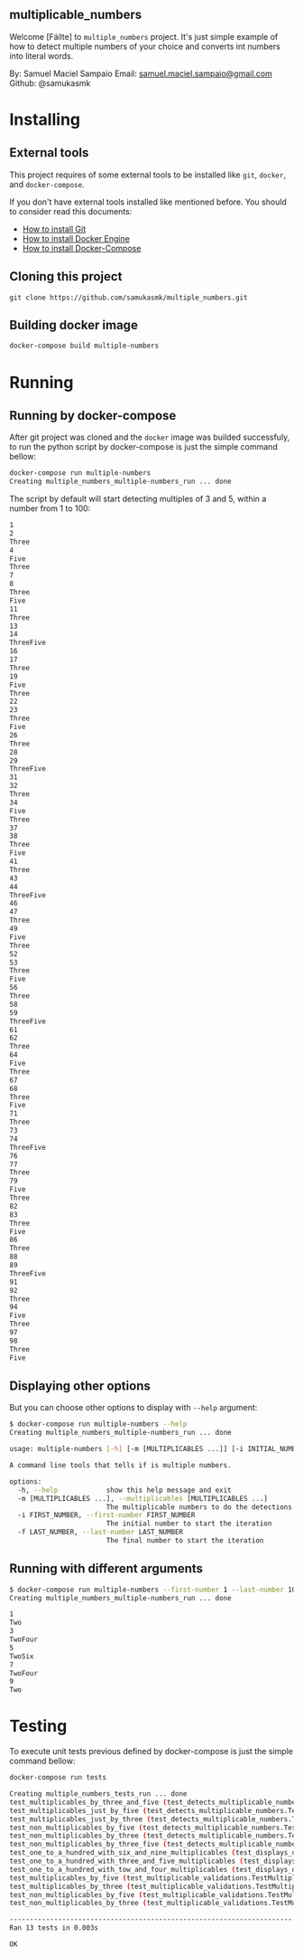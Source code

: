 multiplicable_numbers
---

Welcome [Fáilte] to `multiple_numbers` project. It's just simple example of how to detect multiple numbers of your choice and converts int numbers into literal words.

By: Samuel Maciel Sampaio
Email: [samuel.maciel.sampaio@gmail.com](mailto:samuel.maciel.sampaio@gmail.com)
Github: @samukasmk

# Installing

## External tools

This project requires of some external tools to be installed like `git`, `docker`, and `docker-compose`.

If you don't have external tools installed like mentioned before. You should to consider read this documents:
- [How to install Git](https://git-scm.com/book/en/v2/Getting-Started-Installing-Git)
- [How to install Docker Engine](https://docs.docker.com/engine/install/)
- [How to install Docker-Compose](https://docs.docker.com/compose/install/)


## Cloning this project

```
git clone https://github.com/samukasmk/multiple_numbers.git
```

## Building docker image

```sh
docker-compose build multiple-numbers
```

# Running

## Running by docker-compose
After git project was cloned and the `docker` image was builded successfuly, to run the python script by docker-compose is just the simple command bellow:

```sh
docker-compose run multiple-numbers
Creating multiple_numbers_multiple-numbers_run ... done
```

The script by default will start detecting multiples of 3 and 5, within a number from 1 to 100:
```sh
1
2
Three
4
Five
Three
7
8
Three
Five
11
Three
13
14
ThreeFive
16
17
Three
19
Five
Three
22
23
Three
Five
26
Three
28
29
ThreeFive
31
32
Three
34
Five
Three
37
38
Three
Five
41
Three
43
44
ThreeFive
46
47
Three
49
Five
Three
52
53
Three
Five
56
Three
58
59
ThreeFive
61
62
Three
64
Five
Three
67
68
Three
Five
71
Three
73
74
ThreeFive
76
77
Three
79
Five
Three
82
83
Three
Five
86
Three
88
89
ThreeFive
91
92
Three
94
Five
Three
97
98
Three
Five
```

## Displaying other options
But you can choose other options to display with `--help` argument:


```sh
$ docker-compose run multiple-numbers --help
Creating multiple_numbers_multiple-numbers_run ... done
```

```sh
usage: multiple-numbers [-h] [-m [MULTIPLICABLES ...]] [-i INITIAL_NUMBER] [-f FINAL_NUMBER]

A command line tools that tells if is multiple numbers.

options:
  -h, --help            show this help message and exit
  -m [MULTIPLICABLES ...], --multiplicables [MULTIPLICABLES ...]
                        The multiplicable numbers to do the detections.
  -i FIRST_NUMBER, --first-number FIRST_NUMBER
                        The initial number to start the iteration
  -f LAST_NUMBER, --last-number LAST_NUMBER
                        The final number to start the iteration
```

## Running with different arguments

```sh
$ docker-compose run multiple-numbers --first-number 1 --last-number 10 --multiplicables 2 4 6
Creating multiple_numbers_multiple-numbers_run ... done
```

```sh
1
Two
3
TwoFour
5
TwoSix
7
TwoFour
9
Two
```


# Testing

To execute unit tests previous defined by docker-compose is just the simple command bellow:

```sh
docker-compose run tests
```

```sh
Creating multiple_numbers_tests_run ... done
test_multiplicables_by_three_and_five (test_detects_multiplicable_numbers.TestDetectsMultiplicableNumbers.test_multiplicables_by_three_and_five) ... ok
test_multiplicables_just_by_five (test_detects_multiplicable_numbers.TestDetectsMultiplicableNumbers.test_multiplicables_just_by_five) ... ok
test_multiplicables_just_by_three (test_detects_multiplicable_numbers.TestDetectsMultiplicableNumbers.test_multiplicables_just_by_three) ... ok
test_non_multiplicables_by_five (test_detects_multiplicable_numbers.TestDetectsMultiplicableNumbers.test_non_multiplicables_by_five) ... ok
test_non_multiplicables_by_three (test_detects_multiplicable_numbers.TestDetectsMultiplicableNumbers.test_non_multiplicables_by_three) ... ok
test_non_multiplicables_by_three_five (test_detects_multiplicable_numbers.TestDetectsMultiplicableNumbers.test_non_multiplicables_by_three_five) ... ok
test_one_to_a_hundred_with_six_and_nine_multiplicables (test_displays_detected_numbers.TestDisplaysDetectedNumbers.test_one_to_a_hundred_with_six_and_nine_multiplicables) ... ok
test_one_to_a_hundred_with_three_and_five_multiplicables (test_displays_detected_numbers.TestDisplaysDetectedNumbers.test_one_to_a_hundred_with_three_and_five_multiplicables) ... ok
test_one_to_a_hundred_with_tow_and_four_multiplicables (test_displays_detected_numbers.TestDisplaysDetectedNumbers.test_one_to_a_hundred_with_tow_and_four_multiplicables) ... ok
test_multiplicables_by_five (test_multiplicable_validations.TestMultiplicableValidations.test_multiplicables_by_five) ... ok
test_multiplicables_by_three (test_multiplicable_validations.TestMultiplicableValidations.test_multiplicables_by_three) ... ok
test_non_multiplicables_by_five (test_multiplicable_validations.TestMultiplicableValidations.test_non_multiplicables_by_five) ... ok
test_non_multiplicables_by_three (test_multiplicable_validations.TestMultiplicableValidations.test_non_multiplicables_by_three) ... ok

----------------------------------------------------------------------
Ran 13 tests in 0.003s

OK
```